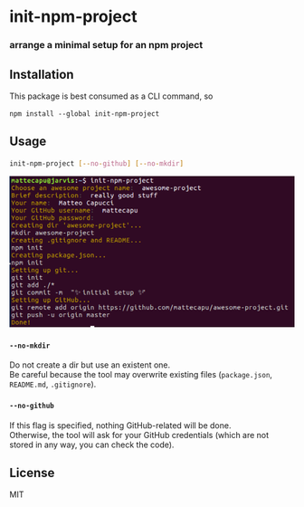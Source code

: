 # init-npm-project
### arrange a minimal setup for an npm project

## Installation
This package is best consumed as a CLI command, so
```
npm install --global init-npm-project
```

## Usage
```bash
init-npm-project [--no-github] [--no-mkdir]
```

![console output](https://raw.githubusercontent.com/mattecapu/init-npm-project/master/screen.png)

#### `--no-mkdir`
Do not create a dir but use an existent one.<br />
Be careful because the tool may overwrite existing files (`package.json`, `README.md`, `.gitignore`).

#### `--no-github`
If this flag is specified, nothing GitHub-related will be done.<br />
Otherwise, the tool will ask for your GitHub credentials (which are not stored in any way, you can check the code).

## License
MIT
